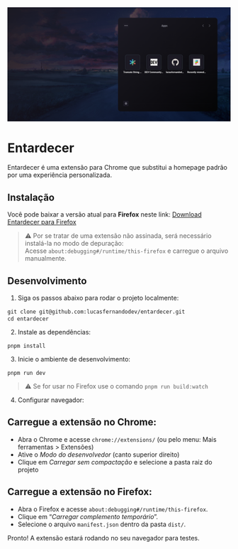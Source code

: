 <img src="./docs/images/homepage.png" alt="screenshot homepage">

# Entardecer

Entardecer é uma extensão para Chrome que substitui a homepage padrão por uma experiência personalizada.

## Instalação

Você pode baixar a versão atual para **Firefox** neste link:
[Download Entardecer para Firefox](https://github.com/lucasfernandodev/entardecer/releases/download/latest/entardecer.xpi)

> ⚠️ Por se tratar de uma extensão não assinada, será necessário instalá-la no modo de depuração:  
> Acesse `about:debugging#/runtime/this-firefox` e carregue o arquivo manualmente.

## Desenvolvimento

1. Siga os passos abaixo para rodar o projeto localmente:

```
git clone git@github.com:lucasfernandodev/entardecer.git
cd entardecer
```

2. Instale as dependências:

```
pnpm install
```

3. Inicie o ambiente de desenvolvimento:

```
pnpm run dev
```

> ⚠️ Se for usar no Firefox use o comando `pnpm run build:watch`

4. Configurar navegador:
  ## Carregue a extensão no Chrome:

  - Abra o Chrome e acesse `chrome://extensions/` (ou pelo menu: Mais ferramentas > Extensões)
  - Ative o *Modo do desenvolvedor* (canto superior direito)
  - Clique em *Carregar sem compactação* e selecione a pasta raiz do projeto

  ## Carregue a extensão no Firefox:

  - Abra o Firefox e acesse `about:debugging#/runtime/this-firefox`.
  - Clique em “*Carregar complemento temporário*”.
  - Selecione o arquivo `manifest.json` dentro da pasta `dist/`.

Pronto! A extensão estará rodando no seu navegador para testes.
